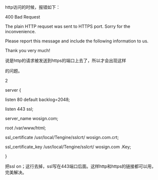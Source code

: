 http访问的时候，报错如下：

400 Bad Request

The plain HTTP requset was sent to HTTPS port. Sorry for the inconvenience.

Please report this message and include the following information to us.

Thank you very much!



说是http的请求被发送到https的端口上去了，所以才会出现这样

的问题。

2

server {

listen 80 default backlog=2048;

listen 443 ssl;

server\_name wosign.com;

root /var/www/html;



ssl\_certificate /usr/local/Tengine/sslcrt/ wosign.com.crt;

ssl\_certificate\_key /usr/local/Tengine/sslcrt/ wosign.com .Key;

}

把ssl on；这行去掉，ssl写在443端口后面。这样http和https的链接都可以用，完美解决。







